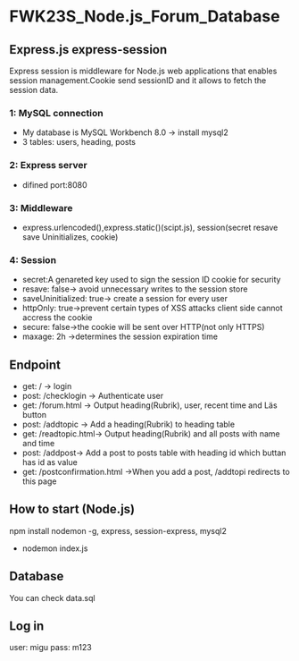 ﻿# FWK23S_Node.js_Forum_Database

## Express.js express-session ##
Express session is middleware for Node.js web applications that enables session management.Cookie send sessionID and it allows to fetch the session data. 

### 1: MySQL connection
- My database is MySQL  Workbench 8.0
   -> install mysql2
- 3 tables: users, heading, posts

### 2: Express server
-  difined port:8080

### 3: Middleware
- express.urlencoded(),express.static()(scipt.js), session(secret resave save Uninitializes, cookie)

### 4: Session
- secret:A genareted key used to sign  the session ID cookie for security
- resave: false-> avoid unnecessary writes to the session store
- saveUninitialized: true-> create a session for every user
- httpOnly: true->prevent certain types of XSS attacks client side cannot accress the cookie
- secure: false->the cookie will be sent over HTTP(not only HTTPS)
- maxage: 2h ->determines the session expiration time

##  Endpoint 
- get: / -> login
- post: /checklogin -> Authenticate user
- get: /forum.html -> Output heading(Rubrik), user, recent time and Läs button
- post: /addtopic -> Add a heading(Rubrik) to heading table
- get: /readtopic.html-> Output heading(Rubrik) and all posts with name and time
- post: /addpost-> Add a post to posts table with heading id which buttan has id as value
- get: /postconfirmation.html ->When you add a post, /addtopi redirects to this page

## How to start (Node.js)
npm install 
nodemon -g, express, session-express, mysql2
- nodemon index.js

## Database 
You can check data.sql

## Log in 
user: migu pass: m123
